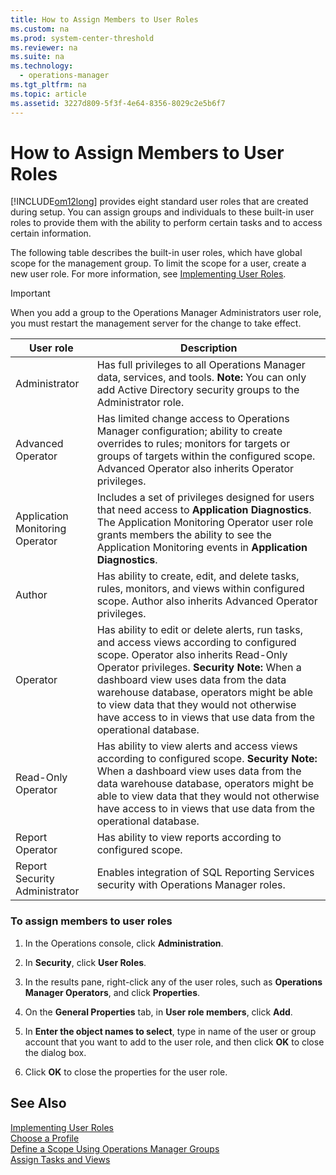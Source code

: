 ```yaml
---
title: How to Assign Members to User Roles
ms.custom: na
ms.prod: system-center-threshold
ms.reviewer: na
ms.suite: na
ms.technology: 
  - operations-manager
ms.tgt_pltfrm: na
ms.topic: article
ms.assetid: 3227d809-5f3f-4e64-8356-8029c2e5b6f7
---
```

# How to Assign Members to User Roles
[!INCLUDE[om12long](../../om/manage/includes/om12long_md.md)] provides eight standard user roles that are created during setup. You can assign groups and individuals to these built\-in user roles to provide them with the ability to perform certain tasks and to access certain information.  
  
The following table describes the built\-in user roles, which have global scope for the management group. To limit the scope for a user, create a new user role. For more information, see [Implementing User Roles](../../om/manage/Implementing-User-Roles.md).  
  
> [!IMPORTANT]  
> When you add a group to the Operations Manager Administrators user role, you must restart the management server for the change to take effect.  
  
|User role|Description|  
|-------------|---------------|  
|Administrator|Has full privileges to all Operations Manager data, services, and tools. **Note:** You can only add Active Directory security groups to the Administrator role.|  
|Advanced Operator|Has limited change access to Operations Manager configuration; ability to create overrides to rules; monitors for targets or groups of targets within the configured scope. Advanced Operator also inherits Operator privileges.|  
|Application Monitoring Operator|Includes a set of privileges designed for users that need access to **Application Diagnostics**. The Application Monitoring Operator user role grants members the ability to see the Application Monitoring events in **Application Diagnostics**.|  
|Author|Has ability to create, edit, and delete tasks, rules, monitors, and views within configured scope. Author also inherits Advanced Operator privileges.|  
|Operator|Has ability to edit or delete alerts, run tasks, and access views according to configured scope. Operator also inherits Read\-Only Operator privileges. **Security Note:** When a dashboard view uses data from the data warehouse database, operators might be able to view data that they would not otherwise have access to in views that use data from the operational database.|  
|Read\-Only Operator|Has ability to view alerts and access views according to configured scope. **Security Note:** When a dashboard view uses data from the data warehouse database, operators might be able to view data that they would not otherwise have access to in views that use data from the operational database.|  
|Report Operator|Has ability to view reports according to configured scope.|  
|Report Security Administrator|Enables integration of SQL Reporting Services security with Operations Manager roles.|  
  
### To assign members to user roles  
  
1.  In the Operations console, click **Administration**.  
  
2.  In **Security**, click **User Roles**.  
  
3.  In the results pane, right\-click any of the user roles, such as **Operations Manager Operators**, and click **Properties**.  
  
4.  On the **General Properties** tab, in **User role members**, click **Add**.  
  
5.  In **Enter the object names to select**, type in name of the user or group account that you want to add to the user role, and then click **OK** to close the dialog box.  
  
6.  Click **OK** to close the properties for the user role.  
  
## See Also  
[Implementing User Roles](../../om/manage/Implementing-User-Roles.md)  
[Choose a Profile](../../om/manage/Choose-a-Profile.md)  
[Define a Scope Using Operations Manager Groups](../../om/manage/Define-a-Scope-Using-Operations-Manager-Groups.md)  
[Assign Tasks and Views](../../om/manage/Assign-Tasks-and-Views.md)  
  
